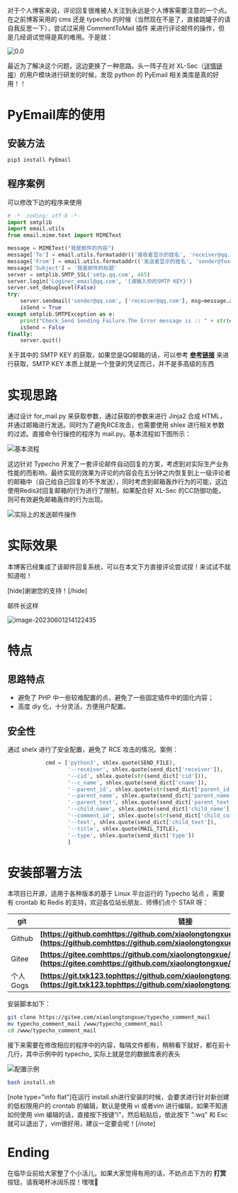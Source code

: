 对于个人博客来说，评论回复很难被人关注到永远是个人博客需要注意的一个点。在之前博客采用的 cms 还是 typecho 的时候（当然现在不是了，直接跳罐子的请自我反思一下），尝试过采用 CommentToMail 插件 来进行评论邮件的操作，但是几经调试觉得是真的难用。于是就：

![0.0](https://github.com/xiaolongtongxue/typecho_comment_mail/images/image-20230601205949008.png)

最近为了解决这个问题，这边更换了一种思路。头一阵子在对 XL-Sec（[详情链接](/archives/122/)）的用户模块进行研发的时候，发现 python 的 PyEmail 相关类库是真的好用！！

# PyEmail库的使用

## 安装方法

```bash
pip3 install PyEmail
```

## 程序案例

可以修改下边的程序来使用

```python
# -*- coding: utf-8 -*-
import smtplib
import email.utils
from email.mime.text import MIMEText

message = MIMEText("我是邮件的内容")
message['To'] = email.utils.formataddr(('接收者显示的姓名', 'receiver@qq.com'))
message['From'] = email.utils.formataddr(('发送者显示的姓名', 'sender@foxmail.com'))
message['Subject'] = '我是邮件的标题'
server = smtplib.SMTP_SSL('smtp.qq.com', 465)
server.login('Loginer_email@qq.com', '{请输入你的SMTP KEY}')
server.set_debuglevel(False)
try:
    server.sendmail('sender@qq.com', ['receiver@qq.com'], msg=message.as_string())
    isSend = True
except smtplib.SMTPException as e:
    print("Check_Send Sending Failure.The Error message is :: " + str(e))
    isSend = False
finally:
    server.quit()
```

关于其中的 SMTP KEY 的获取，如果您是QQ邮箱的话，可以参考 **[参考链接](/archives/121/)** 来进行获取，SMTP KEY 本质上就是一个登录的凭证而已，并不是多高级的东西

# 实现思路

通过设计 for_mail.py 来获取参数，通过获取的参数来进行 Jinja2 合成 HTML，并通过邮箱进行发送。同时为了避免RCE攻击，也需要使用 shlex 进行相关参数的过滤。直接命令行操控的程序为 mail.py。基本流程如下图所示：

![基本流程](https://github.com/xiaolongtongxue/typecho_comment_mail/images/image-20230601212816615.png)

这边针对 Typecho 开发了一套评论邮件自动回复的方案，考虑到对实际生产业务性能的而影响，最终实现的效果为评论的内容会在五分钟之内恢复到上一级评论者的邮箱中（自己给自己回复的不予发送），同时考虑到邮箱轰炸行为的可能，这边使用Redis对回复邮箱的行为进行了限制，如果配合好 XL-Sec 的CC防御功能，则可有效避免邮箱轰炸的行为出现。

![实际上的发送邮件操作](https://github.com/xiaolongtongxue/typecho_comment_mail/images/image-20230601212342682.png)

# 实际效果

本博客已经集成了该邮件回复系统，可以在本文下方直接评论尝试捏！来试试不就知道啦！

[hide]谢谢您的支持！[/hide]

邮件长这样

![image-20230601214122435](https://github.com/xiaolongtongxue/typecho_comment_mail/images/image-20230601214122435.png)

# 特点

## 思路特点

- 避免了 PHP 中一些较难配置的点，避免了一些固定插件中的固化内容；
- 高度 diy 化，十分灵活，方便用户配置。

## 安全性

通过 shelx 进行了安全配置，避免了 RCE 攻击的情况。案例：

```python
			cmd = ['python3', shlex.quote(SEND_FILE),
                   '--receiver', shlex.quote(send_dict['receiver']),
                   '--cid', shlex.quote(str(send_dict['cid'])),
                   '--c_name', shlex.quote(send_dict['cname']),
                   '--parent_id', shlex.quote(str(send_dict['parent_id'])),
                   '--parent_name', shlex.quote(send_dict['parent_name']),
                   '--parent_text', shlex.quote(send_dict['parent_text']),
                   '--child_name', shlex.quote(send_dict['child_name']),
                   '--comment_id', shlex.quote(str(send_dict['child_coid'])),
                   '--text', shlex.quote(send_dict['child_text']),
                   '--title', shlex.quote(MAIL_TITLE),
                   '--type', shlex.quote(send_dict['type'])
                   ]
```

# 安装部署方法

本项目已开源，适用于各种版本的基于 Linux 平台运行的 Typecho 站点 ，需要有 crontab 和 Redis 的支持，欢迎各位站长朋友、师傅们点个 STAR 呀：

| **git**  | **链接**                                                     |
| -------- | ------------------------------------------------------------ |
| Github   | **[https://github.comhttps://github.com/xiaolongtongxue/typecho_comment_mail](https://github.comhttps://github.com/xiaolongtongxue/typecho_comment_mail)** |
| Gitee    | **[https://gitee.comhttps://github.com/xiaolongtongxue/typecho_comment_mail](https://gitee.comhttps://github.com/xiaolongtongxue/typecho_comment_mail)** |
| 个人Gogs | **[https://git.txk123.tophttps://github.com/xiaolongtongxue/typecho_comment_mail](https://git.txk123.tophttps://github.com/xiaolongtongxue/typecho_comment_mail)** |

安装脚本如下：

```bash
git clone https://gitee.com/xiaolongtongxue/typecho_comment_mail
mv typecho_comment_mail /www/typecho_comment_mail
cd /www/typecho_comment_mail
```

接下来需要在修改相应的程序中的内容，每隔文件都有，稍稍看下就好，都在前十几行，其中示例中的 typecho_ 实际上就是您的数据库表的表头

![配置示例](https://github.com/xiaolongtongxue/typecho_comment_mail/images/image-20230601215421370.png)

```bash
bash install.sh
```

[note type="info flat"]在运行 install.sh进行安装的时候，会要求进行针对新创建的低权限用户的 crontab 的编辑，默认是使用 vi 或者vim 进行编辑，如果不知道如何使用 vim 编辑的话，直接按下按键“i”，然后粘贴后，依此按下 ":wq" 和 Esc 就可以退出了，vim很好用，建议一定要会呢！[/note]

# Ending

在临毕业前给大家整了个小活儿，如果大家觉得有用的话，不妨点击下方的 **打赏** 按钮，请我喝杯冰阔乐捏！嘿嘿🤭



